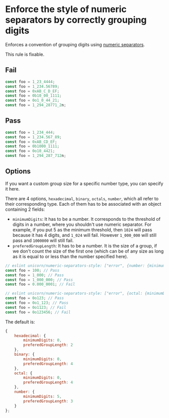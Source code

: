 # Enforce the style of numeric separators by correctly grouping digits

Enforces a convention of grouping digits using [numeric separators](https://developer.mozilla.org/en-US/docs/Web/JavaScript/Reference/Lexical_grammar#Numeric_separators).

This rule is fixable.

## Fail

```js
const foo = 1_23_4444;
const foo = 1_234.56789;
const foo = 0xAB_C_D_EF;
const foo = 0b10_00_1111;
const foo = 0o1_0_44_21;
const foo = 1_294_28771_2n;
```

## Pass

```js
const foo = 1_234_444;
const foo = 1_234.567_89;
const foo = 0xAB_CD_EF;
const foo = 0b1000_1111;
const foo = 0o10_4421;
const foo = 1_294_287_712n;
```

## Options

If you want a custom group size for a specific number type, you can specify it here.

There are 4 options, `hexadecimal`, `binary`, `octals`, `number`, which all refer to their corresponding type. Each of them has to be associated with an object
containing 2 fields:
- `minimumDigits`: It has to be a number. It corresponds to the threshold of digits in a number, where you shouldn't use numeric separator. For example, if you put 5 as the minimum threshold, then `1024` will pass because it has 4 digits, and `1_024` will fail. However `1_000_000` will still pass and `1000000` will still fail.
- `preferedGroupLength`: It has to be a number. It is the size of a group, if we don't count the size of the first one (which can be of any size as long as it is equal to or less than the number specified here).

```js
// eslint unicorn/numeric-separators-style: ["error", {number: {minimumDigits: 0, preferedGroupLength: 3}}]
const foo = 100; // Pass
const foo = 1_000; // Pass
const foo = 1_000_000; // Pass
const foo = 0.000_0001; // Fail

// eslint unicorn/numeric-separators-style: ["error", {octal: {minimumDigits: 0, preferedGroupLength3}}]
const foo = 0o123; // Pass
const foo = 0o1_123; // Pass
const foo = 0o1123; // Fail
const foo = 0o123456; // Fail
```

The default is:

```js
{
	hexadecimal: {
		minimumDigits: 0,
		preferedGroupLength: 2
	},
	binary: {
		minimumDigits: 0,
		preferedGroupLength: 4
	},
	octal: {
		minimumDigits: 0,
		preferedGroupLength: 4
	},
	number: {
		minimumDigits: 5,
		preferedGroupLength: 3
	}
};
```
